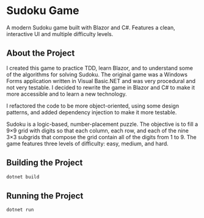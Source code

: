 # Sudoku Game

A modern Sudoku game built with Blazor and C#. Features a clean, interactive UI and multiple difficulty levels.

## About the Project

I created this game to practice TDD, learn Blazor, and to understand some of the algorithms for solving Sudoku. The original game was a Windows Forms application written in Visual Basic.NET and was very procedural and not very testable. I decided to rewrite the game in Blazor and C# to make it more accessible and to learn a new technology.

I refactored the code to be more object-oriented, using some design patterns, and added dependency injection to make it more testable.

Sudoku is a logic-based, number-placement puzzle. The objective is to fill a 9×9 grid with digits so that each column, each row, and each of the nine 3×3 subgrids that compose the grid contain all of the digits from 1 to 9. The game features three levels of difficulty: easy, medium, and hard.

## Building the Project

```bash
dotnet build
```

## Running the Project

```bash
dotnet run
```
